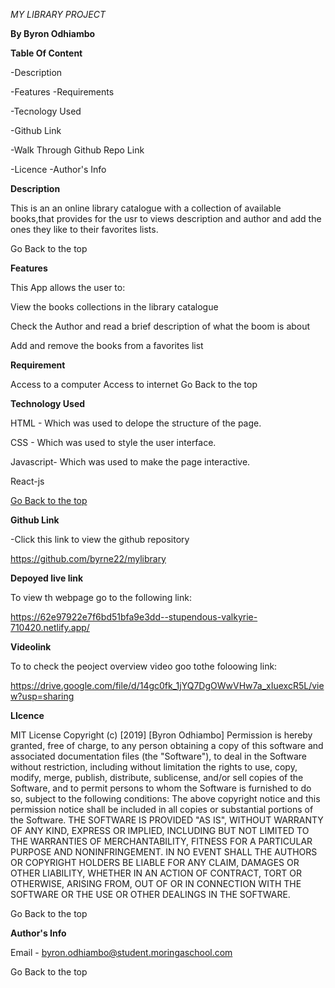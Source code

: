 *MY LIBRARY PROJECT*

**By Byron Odhiambo**

**Table Of Content**

-Description 

-Features -Requirements

-Tecnology Used 

-Github Link 

-Walk Through Github Repo Link 

-Licence -Author's Info

**Description**

This is an an online library catalogue with a collection of available books,that provides for the usr to views description and author and add the ones they like to their favorites lists.

Go Back to the top

**Features**

This App allows the user to:

View the books collections in the library catalogue

Check the Author and read a brief description of what the boom is about

Add and remove the books from a favorites list



**Requirement**

Access to a computer
Access to internet
Go Back to the top

**Technology Used**

HTML - Which was used to delope the structure of the page.

CSS - Which was used to style the user interface.

Javascript- Which was used to make the page interactive.

React-js

[Go Back to the top](#mylibrary)

**Github Link**

-Click this link to view the github repository

https://github.com/byrne22/mylibrary

**Depoyed live link**

To view th webpage go to the following link:

https://62e97922e7f6bd51bfa9e3dd--stupendous-valkyrie-710420.netlify.app/

**Videolink**

To to check the peoject overview video goo tothe foloowing link:

https://drive.google.com/file/d/14gc0fk_1jYQ7DgOWwVHw7a_xIuexcR5L/view?usp=sharing



**LIcence**

MIT License Copyright (c) [2019] [Byron Odhiambo] Permission is hereby granted, free of charge, to any person obtaining a copy of this software and associated documentation files (the "Software"), to deal in the Software without restriction, including without limitation the rights to use, copy, modify, merge, publish, distribute, sublicense, and/or sell copies of the Software, and to permit persons to whom the Software is furnished to do so, subject to the following conditions: The above copyright notice and this permission notice shall be included in all copies or substantial portions of the Software. THE SOFTWARE IS PROVIDED "AS IS", WITHOUT WARRANTY OF ANY KIND, EXPRESS OR IMPLIED, INCLUDING BUT NOT LIMITED TO THE WARRANTIES OF MERCHANTABILITY, FITNESS FOR A PARTICULAR PURPOSE AND NONINFRINGEMENT. IN NO EVENT SHALL THE AUTHORS OR COPYRIGHT HOLDERS BE LIABLE FOR ANY CLAIM, DAMAGES OR OTHER LIABILITY, WHETHER IN AN ACTION OF CONTRACT, TORT OR OTHERWISE, ARISING FROM, OUT OF OR IN CONNECTION WITH THE SOFTWARE OR THE USE OR OTHER DEALINGS IN THE SOFTWARE.

Go Back to the top

**Author's Info**

Email - byron.odhiambo@student.moringaschool.com

Go Back to the top
